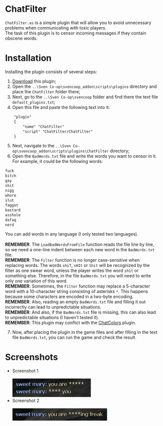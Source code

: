 # ChatFilter
`ChatFilter.as` is a simple plugin that will allow you to avoid unnecessary problems when communicating with toxic players.<br>The task of this plugin is to censor incoming messages if they contain obscene words.

# Installation
Installing the plugin consists of several steps:
1. [Download](https://github.com/kekekekkek/ChatFilter/archive/refs/heads/main.zip) this plugin;
2. Open the `..\Sven Co-op\svencoop_addon\scripts\plugins` directory and place the `ChatFilter` folder there;
3. Next, go to the `..\Sven Co-op\svencoop` folder and find there the text file `default_plugins.txt`;
4. Open this file and paste the following text into it:
```
	"plugin"
	{
		"name" "ChatFilter"
		"script" "ChatFilter/ChatFilter"
	}
```
5. Next, navigate to the `..\Sven Co-op\svencoop_addon\scripts\plugins\ChatFilter` directory;
6. Open the `BadWords.txt` file and write the words you want to censor in it. For example, it could be the following words:
```
fuck
bitch
gay
shit
nigg
whore
slut
faggot
bastard
asshole
dafaq
nerd
```
You can add words in any language (I only tested two languages).<br><br>
**REMEMBER**: The `LoadBadWordsFromFile` function reads the file line by line, so we need a one-line indent between each new word in the `BadWords.txt` file.<br>
**REMEMBER**: The `Filter` function is no longer case-sensitive when replacing words. The words `shiT`, `sHIt` or `Shit` will be recognized by the filter as one swear word, unless the player writes the word `sh1t` or something else. Therefore, in the file `BadWords.txt` you will need to write only one variation of this word.<br>
**REMEMBER**: Sometimes, the `Filter` function may replace a 5-character word with a 10-character string consisting of asterisks `*`. This happens because some characters are encoded in a two-byte encoding.<br>
**REMEMBER**: Also, reading an empty `BadWords.txt` file and filling it out incorrectly can lead to unpredictable situations.<br>
**REMEMBER**: And also, if the `BadWords.txt` file is missing, this can also lead to unpredictable situations (I haven't tested it).<br>
**REMEMBER**: This plugin may conflict with the [ChatColors](https://github.com/wootguy/ChatColors) plugin.<br>

7. Now, after placing the plugin in the game files and after filling in the text file `BadWords.txt`, you can run the game and check the result.

# Screenshots
* Screenshot 1<br><br>
![Screenshot_1](https://github.com/kekekekkek/ChatFilter/blob/main/Images/Screenshot_1.png)
* Screenshot 2<br><br>
![Screenshot_2](https://github.com/kekekekkek/ChatFilter/blob/main/Images/Screenshot_2.png)
